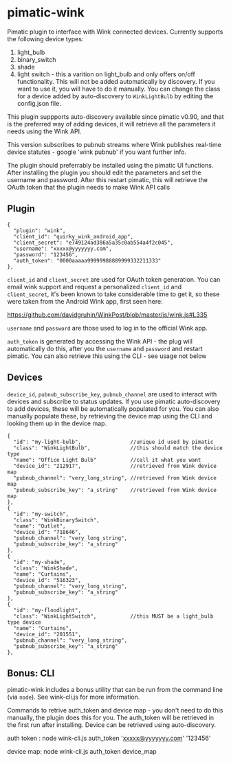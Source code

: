 pimatic-wink
============

Pimatic plugin to interface with Wink connected devices. Currently supports the following device types:
 1. light_bulb
 2. binary_switch
 3. shade
 4. light switch - this a varition on light_bulb and only offers on/off functionality. This will not be added automatically by discovery. If you want to use it, you will have to do it manually. You can change the class for a device added by auto-discovery to `WinkLightBulb` by editing the config.json file.

This plugin suppports auto-discovery available since pimatic v0.90, and that is the preferred way of adding devices, it will retrieve all the parameters it needs using the Wink API. 

This version subscribes to pubnub streams where Wink publishes real-time device statutes - google 'wink pubnub' if you want further info.

The plugin should preferrably be installed using the pimatic UI functions.  After installing the plugin you should edit the parameters and set the username and password. After this restart pimatic, this will retrieve the OAuth token that the plugin needs to make Wink API calls 

Plugin
------

    {
      "plugin": "wink",
      "client_id": "quirky_wink_android_app",
      "client_secret": "e749124ad386a5a35c0ab554a4f2c045",
      "username": "xxxxx@yyyyyyy.com",
      "password": "123456",
      "auth_token": "0000aaaaa99999988889999332211333"
    },

`client_id` and `client_secret` are used for OAuth token generation. 
You can email wink support and request a personalized `client_id` and `client_secret`, it's been known to take considerable time to get it, so these were taken from the Android Wink app, first seen here:

  https://github.com/davidgruhin/WinkPost/blob/master/js/wink.js#L335

`username` and `password` are those used to log in to the official Wink app.

`auth_token` is generated by accessing the Wink API - the plug will automatically do this, after you the `username` and `password` and restart pimatic.  You can also retrieve this using the CLI - see usage not below 


Devices
-------
`device_id`, `pubnub_subscribe_key`, `pubnub_channel` are used to interact with devices and subscribe to status updates. If you use pimatic auto-discovery to add devices, these will be automatically populated for you. You can also manually populate these, by retrieving the device map using the CLI and looking them up in the device map.

    {
      "id": "my-light-bulb",                //unique id used by pimatic
      "class": "WinkLightBulb",             //this should match the device type
      "name": "Office Light Bulb"           //call it what you want 
      "device_id": "212917",                //retrieved from Wink device map
      "pubnub_channel": "very_long_string", //retrieved from Wink device map   
      "pubnub_subscribe_key": "a_string"    //retrieved from Wink device map
    },
    {
      "id": "my-switch",
      "class": "WinkBinarySwitch",
      "name": "Outlet",
      "device_id": "718646",                 
      "pubnub_channel": "very_long_string",     
      "pubnub_subscribe_key": "a_string"     
    },
    {
      "id": "my-shade",
      "class": "WinkShade",
      "name": "Curtains",
      "device_id": "516323",                 
      "pubnub_channel": "very_long_string",     
      "pubnub_subscribe_key": "a_string" 
    },
    {
      "id": "my-floodlight",
      "class": "WinkLightSwitch",           //this MUST be a light_bulb type device 
      "name": "Curtains",
      "device_id": "201551",                 
      "pubnub_channel": "very_long_string",     
      "pubnub_subscribe_key": "a_string" 
    },



Bonus: CLI
----------
pimatic-wink includes a bonus utility that can be run from the command line (via `node`).
See wink-cli.js for more information.

Commands to retrive auth_token and device map - you don't need to do this manually, the plugin does this for you.  The auth_token will be retrieved in the first run after installing. Device can be retrieved using auto-discovery.

auth token :
node wink-cli.js auth_token 'xxxxx@yyyyyyy.com' '123456'

device map:
node wink-cli.js auth_token device_map



